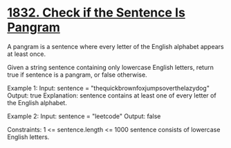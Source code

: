 # [1832. Check if the Sentence Is Pangram](https://leetcode.com/problems/check-if-the-sentence-is-pangram/)
A pangram is a sentence where every letter of the English alphabet appears at least once.

Given a string sentence containing only lowercase English letters, return true if sentence is a pangram, or false otherwise.

 

Example 1:
Input: sentence = "thequickbrownfoxjumpsoverthelazydog"
Output: true
Explanation: sentence contains at least one of every letter of the English alphabet.

Example 2:
Input: sentence = "leetcode"
Output: false
 

Constraints:
1 <= sentence.length <= 1000
sentence consists of lowercase English letters.